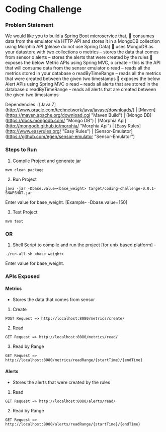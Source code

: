 # Coding Challenge 

### Problem Statement

We would like you to build a Spring Boot microservice that,
 consumes data from the emulator via HTTP API and stores it in a MongoDB collection using Morphia
API (please do not use Spring Data)
 uses MongoDB as your datastore with two collections
o metrics – stores the data that comes from sensor
o alerts – stores the alerts that were created by the rules
 exposes the below Metric APIs using Spring MVC,
o create – this is the API that will consume data from the sensor emulator
o read – reads all the metrics stored in your database
o readByTimeRange – reads all the metrics that were created between the given two timestamps
 exposes the below Alert APIs using Spring MVC
o read – reads all alerts that are stored in the database
o readByTimeRange – reads all alerts that are created between the given two timestamps

Dependencies : [Java 7] (http://www.oracle.com/technetwork/java/javase/downloads/) | [Maven] (https://maven.apache.org/download.cgi "Maven Build") | [Mongo DB] (https://docs.mongodb.com/ "Mongo DB") | [Morphia Api] (http://mongodb.github.io/morphia/ "Morphia Api") | [Easy Rules] (http://www.easyrules.org/ "Easy Rules") | [Sensor-Emulator] (https://github.com/egen/sensor-emulator "Sensor-Emulator")

### Steps to Run

1) Compile Project and generate jar
```
mvn clean package
```

2) Run Project
```
java -jar -Dbase.value=<base_weight> target/coding-challenge-0.0.1-SNAPSHOT.jar
```

Enter value for base_weight. [Example- -Dbase.value=150]

3) Test Project
```
mvn test
```

### OR

1) Shell Script to compile and run the project [for unix based platform] -
```
./run-all.sh <base_weight>
```

Enter value for base_weight.

### APIs Exposed

#### Metrics

- Stores the data that comes from sensor

1) Create

```
POST Request => http://localhost:8080/metrics/create/
```

2) Read

```
GET Request => http://localhost:8080/metrics/read/
```

3) Read by Range

```
GET Request => http://localhost:8080/metrics/readRange/{startTime}/{endTime}
```


#### Alerts

- Stores the alerts that were created by the rules

1) Read

```
GET Request => http://localhost:8080/alerts/read/
```

2) Read by Range

```
GET Request => http://localhost:8080/alerts/readRange/{startTime}/{endTime}
```


